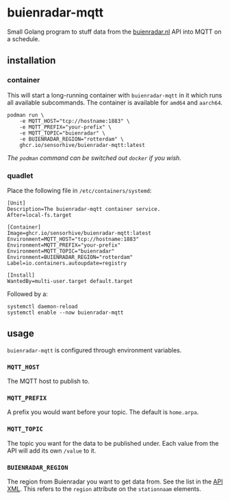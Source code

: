 # buienradar-mqtt

Small Golang program to stuff data from the [buienradar.nl](https://buienradar.nl) API into MQTT on a schedule.

## installation

### container

This will start a long-running container with `buienradar-mqtt` in it which runs all
available subcommands. The container is available for `amd64` and `aarch64`.

```
podman run \
    -e MQTT_HOST="tcp://hostname:1883" \
    -e MQTT_PREFIX="your-prefix" \
    -e MQTT_TOPIC="buienradar" \
    -e BUIENRADAR_REGION="rotterdam" \
    ghcr.io/sensorhive/buienradar-mqtt:latest
```

*The `podman` command can be switched out `docker` if you wish.*

### quadlet

Place the following file in `/etc/containers/systemd`:

```
[Unit]
Description=The buienradar-mqtt container service.
After=local-fs.target

[Container]
Image=ghcr.io/sensorhive/buienradar-mqtt:latest
Environment=MQTT_HOST="tcp://hostname:1883"
Environment=MQTT_PREFIX="your-prefix"
Environment=MQTT_TOPIC="buienradar"
Environment=BUIENRADAR_REGION="rotterdam"
Label=io.containers.autoupdate=registry

[Install]
WantedBy=multi-user.target default.target
```

Followed by a:

```
systemctl daemon-reload
systemctl enable --now buienradar-mqtt
```

## usage 

`buienradar-mqtt` is configured through environment variables.

### `MQTT_HOST`

The MQTT host to publish to.

### `MQTT_PREFIX`

A prefix you would want before your topic. The default is `home.arpa`.

### `MQTT_TOPIC`

The topic you want for the data to be published under. Each value from the API will add its
own `/value` to it.

### `BUIENRADAR_REGION`

The region from Buienradar you want to get data from. See the list in the [API XML](https://data.buienradar.nl/1.0/feed/xml).
This refers to the `region` attribute on the `stationnaam` elements.
